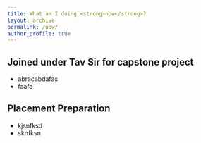 ```yaml
---
title: What am I doing <strong>now</strong>?
layout: archive
permalink: /now/
author_profile: true
---
```


## Joined under Tav Sir for capstone project
 
- abracabdafas
- faafa

## Placement Preparation

- kjsnfksd
- sknfksn